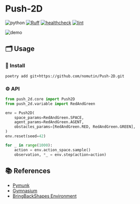 # Push-2D

![python](https://img.shields.io/badge/python-3.8%20|%203.9%20|%203.10-blue)
[![Ruff](https://img.shields.io/endpoint?url=https://raw.githubusercontent.com/charliermarsh/ruff/main/assets/badge/v2.json)](https://github.com/astral-sh/ruff)
[![healthcheck](https://github.com/nomutin/push2d-simulator/actions/workflows/healthcheck.yml/badge.svg)](https://github.com/nomutin/push2d-simulator/actions/workflows/healthcheck.yml)
[![lint](https://github.com/nomutin/push2d-simulator/actions/workflows/lint.yml/badge.svg)](https://github.com/nomutin/push2d-simulator/actions/workflows/lint.yml)

![demo](https://github.com/nomutin/Push-2D/assets/48053582/a0283860-ac3f-4a1c-b4e3-5460570c66f6)

## 🗂️ Usage

### 💽 Install

```shell
poetry add git+https://github.com/nomutin/Push-2D.git
```

### ⚙️ API

```python
from push_2d.core import Push2D
from push_2d.variable import RedAndGreen

env = Push2D(
    space_params=RedAndGreen.SPACE,
    agent_params=RedAndGreen.AGENT,
    obstacles_params=[RedAndGreen.RED, RedAndGreen.GREEN],
)
env.reset(seed=42)

for _ in range(1000):
    action = env.action_space.sample()
    observation, *_ = env.step(action=action)
```

## 📚 References

- [Pymunk](http://www.pymunk.org/en/latest/)
- [Gymnasium](https://github.com/Farama-Foundation/Gymnasium)
- [BringBackShapes Environment](https://github.com/arnavkj1995/BBS)
